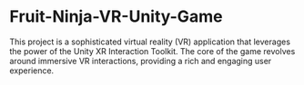 # Fruit-Ninja-VR-Unity-Game
This project is a sophisticated virtual reality (VR) application that leverages the power of the Unity XR Interaction Toolkit. The core of the game revolves around immersive VR interactions, providing a rich and engaging user experience.

